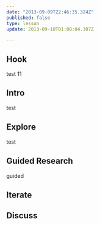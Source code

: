 ```yaml
---
date: "2013-09-09T22:46:35.324Z"
published: false
type: lesson
update: 2013-09-10T01:08:04.307Z

---
```


## Hook
test 11<!-- -->
## Intro
test<!-- -->
## Explore
test<!-- -->
## Guided Research
guided<!-- -->
## Iterate
<!-- -->
## Discuss
